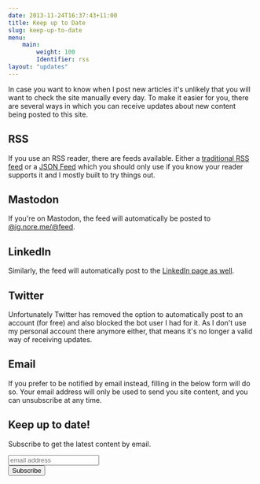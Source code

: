 ```yaml
---
date: 2013-11-24T16:37:43+11:00
title: Keep up to Date
slug: keep-up-to-date
menu:
    main:
        weight: 100
        Identifier: rss
layout: "updates"
---
```


In case you want to know when I post new articles it's unlikely that you will want to check the site manually every day. To make it easier for you, there are several ways in which you can receive updates about new content being posted to this site.

## RSS

If you use an RSS reader, there are feeds available. Either a [traditional RSS feed](/index.xml) or a [JSON Feed](/feed.json) which you should only use if you know your reader supports it and I mostly built to try things out.

## Mastodon

If you're on Mastodon, the feed will automatically be posted to [@ig.nore.me/@feed](https://mastodon.ig.nore.me/@feed).

## LinkedIn

Similarly, the feed will automatically post to the [LinkedIn page as well](https://www.linkedin.com/company/ig-nore-me).

## Twitter

Unfortunately Twitter has removed the option to automatically post to an account (for free) and also blocked the bot user I had for it. As I don't use my personal account there anymore either, that means it's no longer a valid way of receiving updates.

## Email

If you prefer to be notified by email instead, filling in the below form will do so. Your email address will only be used to send you site content, and you can unsubscribe at any time.

<div id="mc_embed_signup">
<h2>Keep up to date!</h2>
<p>Subscribe to get the latest content by email.</p>
<form action="//nore.us14.list-manage.com/subscribe/post?u=3fad9dbf9fc9fd9864691d976&amp;id=8fad3fb827" method="post" id="mc-embedded-subscribe-form" name="mc-embedded-subscribe-form" class="validate" target="_blank" novalidate>
<div id="mc_embed_signup_scroll">

<input type="email" value="" name="EMAIL" class="email" id="mce-EMAIL" placeholder="email address" required>
<!-- real people should not fill this in and expect good things - do not remove this or risk form bot signups-->
<div style="position: absolute; left: -5000px;" aria-hidden="true"><input type="text" name="b_3fad9dbf9fc9fd9864691d976_8fad3fb827" tabindex="-1" value=""></div>
<div class="clear"><input type="submit" value="Subscribe" name="subscribe" id="mc-embedded-subscribe" class="button"></div>
</div>
</form>
</div>

